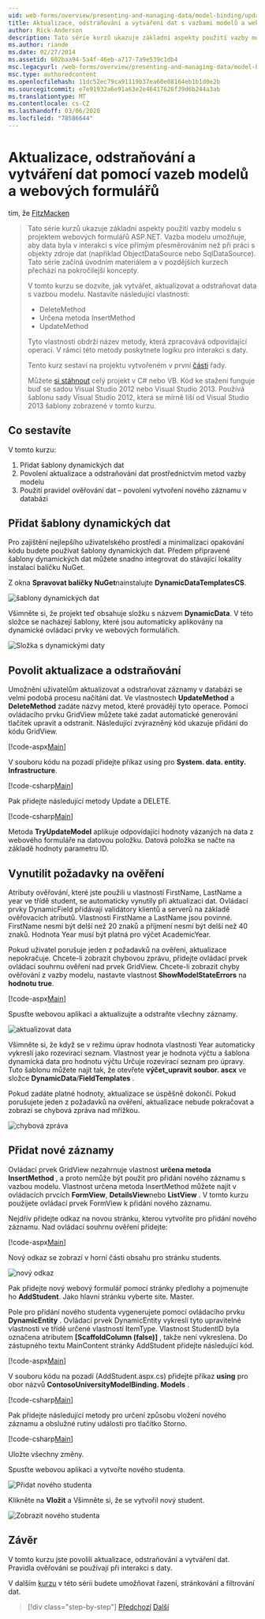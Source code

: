 ```yaml
---
uid: web-forms/overview/presenting-and-managing-data/model-binding/updating-deleting-and-creating-data
title: Aktualizace, odstraňování a vytváření dat s vazbami modelů a webovými formuláři | Microsoft Docs
author: Rick-Anderson
description: Tato série kurzů ukazuje základní aspekty použití vazby modelu s projektem webových formulářů ASP.NET. Vazba modelu umožňuje interakci dat více-...
ms.author: riande
ms.date: 02/27/2014
ms.assetid: 602baa94-5a4f-46eb-a717-7a9e539c1db4
msc.legacyurl: /web-forms/overview/presenting-and-managing-data/model-binding/updating-deleting-and-creating-data
msc.type: authoredcontent
ms.openlocfilehash: 11dc52ec79ca91119b37ea60e08164eb1b1d0e2b
ms.sourcegitcommit: e7e91932a6e91a63e2e46417626f39d6b244a3ab
ms.translationtype: MT
ms.contentlocale: cs-CZ
ms.lasthandoff: 03/06/2020
ms.locfileid: "78586644"
---
```

# <a name="updating-deleting-and-creating-data-with-model-binding-and-web-forms"></a>Aktualizace, odstraňování a vytváření dat pomocí vazeb modelů a webových formulářů

tím, že [FitzMacken](https://github.com/tfitzmac)

> Tato série kurzů ukazuje základní aspekty použití vazby modelu s projektem webových formulářů ASP.NET. Vazba modelu umožňuje, aby data byla v interakci s více přímým přesměrováním než při práci s objekty zdroje dat (například ObjectDataSource nebo SqlDataSource). Tato série začíná úvodním materiálem a v pozdějších kurzech přechází na pokročilejší koncepty.
> 
> V tomto kurzu se dozvíte, jak vytvářet, aktualizovat a odstraňovat data s vazbou modelu. Nastavíte následující vlastnosti:
> 
> - DeleteMethod
> - Určena metoda InsertMethod
> - UpdateMethod
> 
> Tyto vlastnosti obdrží název metody, která zpracovává odpovídající operaci. V rámci této metody poskytnete logiku pro interakci s daty.
> 
> Tento kurz sestaví na projektu vytvořeném v první [části](retrieving-data.md) řady.
> 
> Můžete [si stáhnout](https://go.microsoft.com/fwlink/?LinkId=286116) celý projekt v C# nebo VB. Kód ke stažení funguje buď se sadou Visual Studio 2012 nebo Visual Studio 2013. Používá šablonu sady Visual Studio 2012, která se mírně liší od Visual Studio 2013 šablony zobrazené v tomto kurzu.

## <a name="what-youll-build"></a>Co sestavíte

V tomto kurzu:

1. Přidat šablony dynamických dat
2. Povolení aktualizace a odstraňování dat prostřednictvím metod vazby modelu
3. Použití pravidel ověřování dat – povolení vytvoření nového záznamu v databázi

## <a name="add-dynamic-data-templates"></a>Přidat šablony dynamických dat

Pro zajištění nejlepšího uživatelského prostředí a minimalizaci opakování kódu budete používat šablony dynamických dat. Předem připravené šablony dynamických dat můžete snadno integrovat do stávající lokality instalací balíčku NuGet.

Z okna **Spravovat balíčky NuGet**nainstalujte **DynamicDataTemplatesCS**.

![šablony dynamických dat](updating-deleting-and-creating-data/_static/image1.png)

Všimněte si, že projekt teď obsahuje složku s názvem **DynamicData**. V této složce se nacházejí šablony, které jsou automaticky aplikovány na dynamické ovládací prvky ve webových formulářích.

![Složka s dynamickými daty](updating-deleting-and-creating-data/_static/image2.png)

## <a name="enable-updating-and-deleting"></a>Povolit aktualizace a odstraňování

Umožnění uživatelům aktualizovat a odstraňovat záznamy v databázi se velmi podobá procesu načítání dat. Ve vlastnostech **UpdateMethod** a **DeleteMethod** zadáte názvy metod, které provádějí tyto operace. Pomocí ovládacího prvku GridView můžete také zadat automatické generování tlačítek upravit a odstranit. Následující zvýrazněný kód ukazuje přidání do kódu GridView.

[!code-aspx[Main](updating-deleting-and-creating-data/samples/sample1.aspx?highlight=4-5)]

V souboru kódu na pozadí přidejte příkaz using pro **System. data. entity. Infrastructure**.

[!code-csharp[Main](updating-deleting-and-creating-data/samples/sample2.cs)]

Pak přidejte následující metody Update a DELETE.

[!code-csharp[Main](updating-deleting-and-creating-data/samples/sample3.cs)]

Metoda **TryUpdateModel** aplikuje odpovídající hodnoty vázaných na data z webového formuláře na datovou položku. Datová položka se načte na základě hodnoty parametru ID.

## <a name="enforce-validation-requirements"></a>Vynutilit požadavky na ověření

Atributy ověřování, které jste použili u vlastností FirstName, LastName a year ve třídě student, se automaticky vynutily při aktualizaci dat. Ovládací prvky DynamicField přidávají validátory klientů a serverů na základě ověřovacích atributů. Vlastnosti FirstName a LastName jsou povinné. FirstName nesmí být delší než 20 znaků a příjmení nesmí být delší než 40 znaků. Hodnota Year musí být platná pro výčet AcademicYear.

Pokud uživatel porušuje jeden z požadavků na ověření, aktualizace nepokračuje. Chcete-li zobrazit chybovou zprávu, přidejte ovládací prvek ovládací souhrnu ověření nad prvek GridView. Chcete-li zobrazit chyby ověřování z vazby modelu, nastavte vlastnost **ShowModelStateErrors** na **hodnotu true**. 

[!code-aspx[Main](updating-deleting-and-creating-data/samples/sample4.aspx)]

Spusťte webovou aplikaci a aktualizujte a odstraňte všechny záznamy.

![aktualizovat data](updating-deleting-and-creating-data/_static/image3.png)

Všimněte si, že když se v režimu úprav hodnota vlastnosti Year automaticky vykreslí jako rozevírací seznam. Vlastnost year je hodnota výčtu a šablona dynamická data pro hodnotu výčtu Určuje rozevírací seznam pro úpravy. Tuto šablonu můžete najít tak, že otevřete **výčet\_upravit soubor. ascx** ve složce **DynamicData**/**FieldTemplates** .

Pokud zadáte platné hodnoty, aktualizace se úspěšně dokončí. Pokud porušujete jeden z požadavků na ověření, aktualizace nebude pokračovat a zobrazí se chybová zpráva nad mřížkou.

![chybová zpráva](updating-deleting-and-creating-data/_static/image4.png)

## <a name="add-new-records"></a>Přidat nové záznamy

Ovládací prvek GridView nezahrnuje vlastnost **určena metoda InsertMethod** , a proto nemůže být použit pro přidání nového záznamu s vazbou modelu. Vlastnost určena metoda InsertMethod můžete najít v ovládacích prvcích **FormView**, **DetailsView**nebo **ListView** . V tomto kurzu použijete ovládací prvek FormView k přidání nového záznamu.

Nejdřív přidejte odkaz na novou stránku, kterou vytvoříte pro přidání nového záznamu. Nad ovládací souhrnu ověření přidejte:

[!code-aspx[Main](updating-deleting-and-creating-data/samples/sample5.aspx)]

Nový odkaz se zobrazí v horní části obsahu pro stránku students.

![nový odkaz](updating-deleting-and-creating-data/_static/image5.png)

Pak přidejte nový webový formulář pomocí stránky předlohy a pojmenujte ho **AddStudent**. Jako hlavní stránku vyberte site. Master.

Pole pro přidání nového studenta vygenerujete pomocí ovládacího prvku **DynamicEntity** . Ovládací prvek DynamicEntity vykreslí tyto upravitelné vlastnosti ve třídě určené vlastností ItemType. Vlastnost StudentID byla označena atributem **[ScaffoldColumn (false)]** , takže není vykreslena. Do zástupného textu MainContent stránky AddStudent přidejte následující kód.

[!code-aspx[Main](updating-deleting-and-creating-data/samples/sample6.aspx)]

V souboru kódu na pozadí (AddStudent.aspx.cs) přidejte příkaz **using** pro obor názvů **ContosoUniversityModelBinding. Models** .

[!code-csharp[Main](updating-deleting-and-creating-data/samples/sample7.cs)]

Pak přidejte následující metody pro určení způsobu vložení nového záznamu a obslužné rutiny události pro tlačítko Storno.

[!code-csharp[Main](updating-deleting-and-creating-data/samples/sample8.cs)]

Uložte všechny změny.

Spusťte webovou aplikaci a vytvořte nového studenta.

![Přidat nového studenta](updating-deleting-and-creating-data/_static/image6.png)

Klikněte na **Vložit** a Všimněte si, že se vytvořil nový student.

![Zobrazit nového studenta](updating-deleting-and-creating-data/_static/image7.png)

## <a name="conclusion"></a>Závěr

V tomto kurzu jste povolili aktualizace, odstraňování a vytváření dat. Pravidla ověřování se používají při interakci s daty.

V dalším [kurzu](sorting-paging-and-filtering-data.md) v této sérii budete umožňovat řazení, stránkování a filtrování dat.

> [!div class="step-by-step"]
> [Předchozí](retrieving-data.md)
> [Další](sorting-paging-and-filtering-data.md)
